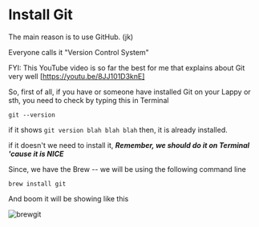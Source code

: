 # Install Git
The main reason is to use GitHub. (jk)

Everyone calls it "Version Control System"

FYI: This YouTube video is so far the best for me that explains about Git very well  [https://youtu.be/8JJ101D3knE]

So, first of all, if you have or someone have installed Git on your Lappy or sth, you need to check by typing this in Terminal 

```
git --version
```
if it shows `git version blah blah blah` then, it is already installed.

if it doesn't we need to install it, ***Remember, we should do it on Terminal 'cause it is NICE***

Since, we have the Brew -- we will be using the following command line 

```
brew install git
```
And boom it will be showing like this

![brewgit](Documents/brewgit.png)
